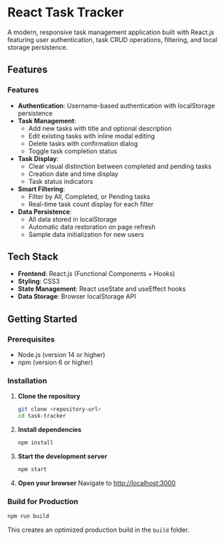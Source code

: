 # React Task Tracker

A modern, responsive task management application built with React.js featuring user authentication, task CRUD operations, filtering, and local storage persistence.

## Features

### Features
- **Authentication**: Username-based authentication with localStorage persistence
- **Task Management**: 
  - Add new tasks with title and optional description
  - Edit existing tasks with inline modal editing
  - Delete tasks with confirmation dialog
  - Toggle task completion status
- **Task Display**: 
  - Clear visual distinction between completed and pending tasks
  - Creation date and time display
  - Task status indicators
- **Smart Filtering**: 
  - Filter by All, Completed, or Pending tasks
  - Real-time task count display for each filter
- **Data Persistence**: 
  - All data stored in localStorage
  - Automatic data restoration on page refresh
  - Sample data initialization for new users


## Tech Stack

- **Frontend**: React.js (Functional Components + Hooks)
- **Styling**: CSS3 
- **State Management**: React useState and useEffect hooks
- **Data Storage**: Browser localStorage API

## Getting Started

### Prerequisites
- Node.js (version 14 or higher)
- npm (version 6 or higher)

### Installation

1. **Clone the repository**
   ```bash
   git clone <repository-url>
   cd task-tracker
   ```

2. **Install dependencies**
   ```bash
   npm install
   ```

3. **Start the development server**
   ```bash
   npm start
   ```

4. **Open your browser**
   Navigate to [http://localhost:3000](http://localhost:3000)

### Build for Production

```bash
npm run build
```

This creates an optimized production build in the `build` folder.
